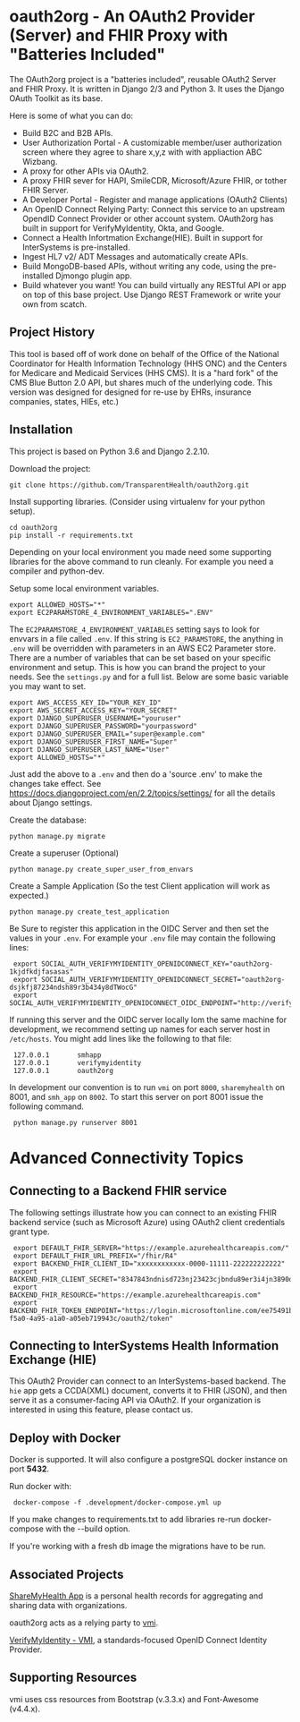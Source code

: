 # oauth2org - An OAuth2 Provider (Server) and FHIR Proxy with "Batteries Included"

The OAuth2org project is a "batteries included", reusable OAuth2 Server and FHIR Proxy. It is written in Django 2/3  and Python 3. It uses the Django OAuth Toolkit as its base.

Here is some of what you can do:

* Build B2C and B2B APIs.
* User Authorization Portal - A customizable member/user authorization screen where they agree to share x,y,z with with appliaction ABC Wizbang.  
* A proxy for other APIs via OAuth2.
* A proxy FHIR sever for HAPI, SmileCDR, Microsoft/Azure FHIR, or tother FHIR Server.
* A Developer Portal - Register and manage applications (OAuth2 Clients)
* An OpenID Connect Relying Party: Connect this service to an upstream OpendID Connect Provider or other account system. OAuth2org has built in support for VerifyMyIdentity, Okta, and Google.
* Connect a Health Infortmation Exchange(HIE). Built in support for InterSystems is pre-installed.
* Ingest HL7 v2/ ADT Messages and automatically create APIs.
* Build MongoDB-based APIs, without writing any code, using the pre-installed Djmongo plugin app.  
* Build whatever you want! You can build virtually any RESTful API or app
on top of this base project. Use Django REST Framework or write your own from scatch.

Project History
---------------

This tool is based off of work done on behalf of the
Office of the National Coordinator for Health Information
Technology (HHS ONC) and the  Centers for Medicare and Medicaid
Services (HHS CMS). It is a "hard fork" of the CMS Blue Button 2.0 API,
but shares much of the underlying code.  This version was designed for designed for re-use by  EHRs, insurance companies, states, HIEs, etc.)


Installation
------------

This project is based on Python 3.6 and Django 2.2.10. 

Download the project:


    git clone https://github.com/TransparentHealth/oauth2org.git
   

Install supporting libraries. (Consider using virtualenv for your python setup).


    cd oauth2org
    pip install -r requirements.txt

Depending on your local environment you made need some supporting libraries
for the above command to run cleanly. For example you need a 
compiler and python-dev.

Setup some local environment variables. 


    export ALLOWED_HOSTS="*"
    export EC2PARAMSTORE_4_ENVIRONMENT_VARIABLES=".ENV" 
    
The `EC2PARAMSTORE_4_ENVIRONMENT_VARIABLES`  setting says to look for envvars in a file called `.env`. If this string is `EC2_PARAMSTORE`,
the anything in `.env` will be overridden with parameters in an AWS EC2 Parameter store.
There are a number of variables that can be set based on your
specific environment and setup.  This is how you can brand the project to your needs.
See the `settings.py` and for a full list.  Below are some basic variable you may want to set.


    export AWS_ACCESS_KEY_ID="YOUR_KEY_ID"
    export AWS_SECRET_ACCESS_KEY="YOUR_SECRET"
    export DJANGO_SUPERUSER_USERNAME="youruser"
    export DJANGO_SUPERUSER_PASSWORD="yourpassword"
    export DJANGO_SUPERUSER_EMAIL="super@example.com"
    export DJANGO_SUPERUSER_FIRST_NAME="Super"
    export DJANGO_SUPERUSER_LAST_NAME="User"
    export ALLOWED_HOSTS="*"


Just add the above to a `.env` and then do a 'source .env' to make the changes take effect.
See https://docs.djangoproject.com/en/2.2/topics/settings/ for all the details about Django settings.

Create the database:


    python manage.py migrate


Create a superuser (Optional)


    python manage.py create_super_user_from_envars

    
Create a Sample Application (So the test Client application  will work as expected.)


    python manage.py create_test_application

Be Sure to register this application in the OIDC Server and then set the values in your `.env`.
For example your `.env` file may contain the following lines:


     export SOCIAL_AUTH_VERIFYMYIDENTITY_OPENIDCONNECT_KEY="oauth2org-1kjdfkdjfasasas"
     export SOCIAL_AUTH_VERIFYMYIDENTITY_OPENIDCONNECT_SECRET="oauth2org-dsjkfj87234ndsh89r3b434y8dTWocG"
     export SOCIAL_AUTH_VERIFYMYIDENTITY_OPENIDCONNECT_OIDC_ENDPOINT="http://verifymyidentity:8000"

If running this server and the OIDC server locally lom the same machine for development,
we recommend setting up names for each server host in `/etc/hosts`.
You might add lines like the following to that file:


     127.0.0.1       smhapp
     127.0.0.1       verifymyidentity
     127.0.0.1       oauth2org

In development our convention is to run `vmi` on port `8000`, `sharemyhealth` on 8001, and `smh_app` on `8002`.
To start this server on port 8001 issue the following command.


     python manage.py runserver 8001


Advanced Connectivity Topics
=============================


Connecting to a Backend FHIR service
------------------------------------

The following settings illustrate how you can connect to an existing FHIR backend service (such as Microsoft Azure)
using OAuth2 client credentials grant type.


     export DEFAULT_FHIR_SERVER="https://example.azurehealthcareapis.com/"
     export DEFAULT_FHIR_URL_PREFIX="/fhir/R4"
     export BACKEND_FHIR_CLIENT_ID="xxxxxxxxxxxx-0000-11111-222222222222"
     export BACKEND_FHIR_CLIENT_SECRET="8347843ndnisd723nj23423cjbndu89er3i4jn3890d823r3r"
     export BACKEND_FHIR_RESOURCE="https://example.azurehealthcareapis.com"
     export BACKEND_FHIR_TOKEN_ENDPOINT="https://login.microsoftonline.com/ee75491b-f5a0-4a95-a1a0-a05eb719943c/oauth2/token"


Connecting to InterSystems  Health Information Exchange (HIE)
-------------------------------------------------------------


This OAuth2 Provider can connect to an InterSystems-based backend. The `hie` app gets a CCDA(XML) document,
converts it to FHIR (JSON), and then serve it as a consumer-facing API via OAuth2.  If your organization is
interested in using this feature, please contact us.



## Deploy with Docker

Docker is supported. It will also configure a postgreSQL docker instance on 
port **5432**.

Run docker with:

     docker-compose -f .development/docker-compose.yml up
     
If you make changes to requirements.txt to add libraries re-run 
docker-compose with the --build option.

If you're working with a fresh db image the migrations have 
to be run.

## Associated Projects

[ShareMyHealth App](https://github.com/TransparentHealth/smh_app) is 
a personal health records for aggregating and sharing data with 
organizations.

oauth2org acts as a relying party to 
[vmi](https://github.com/TransparentHealth/vmi).

[VerifyMyIdentity - VMI](https://github.com/TransparentHealth/vmi), 
a standards-focused OpenID Connect Identity Provider.

## Supporting Resources

vmi uses css resources from Bootstrap (v.3.3.x) and 
Font-Awesome (v4.4.x). 


